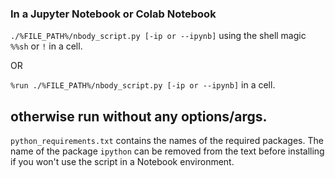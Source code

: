 ### In a Jupyter Notebook or Colab Notebook

`./%FILE_PATH%/nbody_script.py [-ip or --ipynb]` using the shell magic `%%sh` or `!` in a cell.

OR

`%run ./%FILE_PATH%/nbody_script.py [-ip or --ipynb]` in a cell.

otherwise run without any options/args.
---

`python_requirements.txt` contains the names of the required packages. The name of the package `ipython` can be removed from the text before installing if you won't use the script in a Notebook environment.
